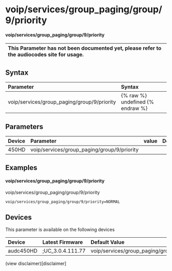 ﻿---
description: voip/services/group_paging/group/9/priority
search: false
---

# voip/services/group_paging/group/9/priority

#### voip/services/group_paging/group/9/priority


| This Parameter has not been documented yet, please refer to the audiocodes site for usage.  |
| :--- |

## Syntax
| Parameter | Syntax |
| :--- | :--- |
|voip/services/group_paging/group/9/priority | {% raw %} undefined {% endraw %} |

## Parameters
|Device|Parameter|value|Description|
|:---|:---|:---|:---|
| 450HD | voip/services/group_paging/group/9/priority |  |  |

## Examples
#### voip/services/group_paging/group/9/priority

voip/services/group_paging/group/9/priority

```
voip/services/group_paging/group/9/priority=NORMAL
```

## Devices
This parameter is available on the following devices

| Device | Latest Firmware | Default Value |
|:---|:---|:---|
| audc450HD | ;UC_3.0.4.111.77 | voip/services/group_paging/group/9/priority=NORMAL 

(view disclaimer)[disclaimer]
